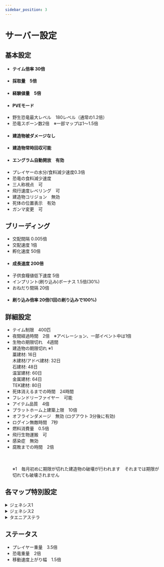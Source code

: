 ```yaml
---
sidebar_position: 3
---
```


# サーバー設定
## 基本設定
- <h4>テイム倍率 30倍</h4>
- <h4>採取量　5倍</h4>
- <h4>経験値量　5倍</h4>
- <h4>PVEモード</h4>
- 野生恐竜最大レベル　180レベル（通常の1.2倍）
- 恐竜スポーン数2倍　※一部マップは1～1.5倍
- <h4>建造物被ダメージなし</h4>
- <h4>建造物常時回収可能</h4>
- <h4>エングラム自動開放　有効</h4>
- プレイヤーの水分/食料減少速度0.3倍
- 恐竜の食料減少速度
- 三人称視点　可
- 飛行速度レベリング　可
- 建造物コリジョン　無効
- 死体の位置表示　有効
- ガンマ変更　可

## ブリーディング
- 交配間隔 0.005倍
- 交配速度 1倍
- 孵化速度 50倍
- <h4>成長速度 200倍</h4>
- 子供食糧値低下速度 5倍
- インプリント(刷り込み)ボーナス 1.5倍(30%)
- おねだり間隔 20倍
- <h4>刷り込み倍率 20倍(1回の刷り込みで100%)</h4>
## 詳細設定
- テイム制限　400匹
- 夜間経過時間　2倍　※アべレーション、一部イベント中は1倍　
- 生物の期限切れ　4週間
- 建造物の期限切れ ※1  
  藁建材: 16日  
  木建材/アドベ建材: 32日  
  石建材: 48日  
  温室建材: 60日  
  金属建材: 64日  
  TEK建材: 80日
- 死体消えるまでの時間　24時間
- フレンドリーファイヤー　可能
- アイテム品質　4倍
- プラットホーム上建築上限　10倍
- オフラインダメージ　無効 (ログアウト 3分後に有効)
- ログイン無敵時間　7秒
- 燃料消費量　0.5倍
- 飛行生物運搬　可
- 感染症　無効
- 腐敗までの時間　2倍  <br></br><br></br>
※1　毎月初めに期限が切れた建造物の破壊が行われます　それまでは期限が切れても破壊されません
## 各マップ特別設定

<details>
  <summary>ジェネシス1</summary>
　飛行生物騎乗可能
　ヘキサゴン獲得量３倍
</details>

<details>
  <summary>ジェネシス2</summary>
  ミッションワールドバフ無効
  ストライダー他マップ持出し不可
  プラットフォーム生物　テイム制限使用枠　5
  ヘキサゴン獲得量３倍
  宇宙エリア桟橋の青いエリアのみストライダーを置いておいてもよい
  プラットフォーム生物の使う生物テイム枠　５
</details>

<details>
  <summary>タエニアステラ</summary>
  飛行生物騎乗不可
</details>

## ステータス
- プレイヤー重量　3.5倍
- 恐竜重量　2倍
- 移動速度上がり幅　1.5倍

